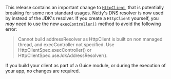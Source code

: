 <!--
This file contains the in progress release notes during the cycle.
It should not be considered the final announcement for any release at any time.
-->


This release contains an important change to [`HttpClient`](https://ratpack.io/manual/current/api/ratpack/http/client/HttpClient.html), that is potentially breaking for some non standard usages.
Netty's DNS resolver is now used by instead of the JDK's resolver.
If you create a `HttpClient` yourself, you _may_ need to use the new [`execController()`](https://ratpack.io/manual/current/api/ratpack/http/client/HttpClientSpec.html#execController(ratpack.exec.ExecController)) method to
avoid the following error:

> Cannot build addressResolver as HttpClient is built on non managed thread, and execController not specified. Use HttpClientSpec.execController() or HttpClientSpec.useJdkAddressResolver().

If you build your client as part of a Guice module, or during the execution of your app, no changes are required.
